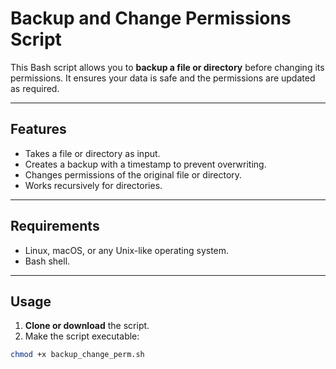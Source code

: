 # Backup and Change Permissions Script

This Bash script allows you to **backup a file or directory** before changing its permissions. It ensures your data is safe and the permissions are updated as required.

---

## Features

- Takes a file or directory as input.
- Creates a backup with a timestamp to prevent overwriting.
- Changes permissions of the original file or directory.
- Works recursively for directories.

---

## Requirements

- Linux, macOS, or any Unix-like operating system.
- Bash shell.

---

## Usage

1. **Clone or download** the script.
2. Make the script executable:

```bash
chmod +x backup_change_perm.sh
